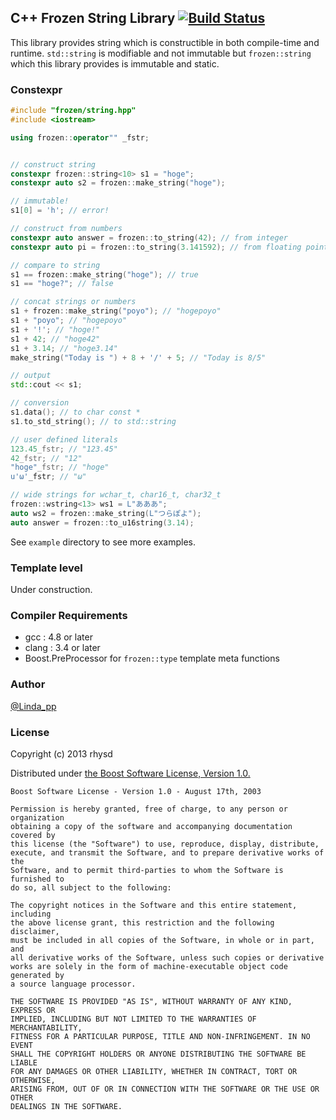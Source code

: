 ## C++ Frozen String Library [![Build Status](https://travis-ci.org/rhysd/FrozenString.png)](https://travis-ci.org/rhysd/FrozenString)

This library provides string which is constructible in both compile-time and runtime.
`std::string` is modifiable and not immutable but `frozen::string`
which this library provides is immutable and static.

### Constexpr

```cpp
#include "frozen/string.hpp"
#include <iostream>

using frozen::operator"" _fstr;


// construct string
constexpr frozen::string<10> s1 = "hoge";
constexpr auto s2 = frozen::make_string("hoge");

// immutable!
s1[0] = 'h'; // error!

// construct from numbers
constexpr auto answer = frozen::to_string(42); // from integer
constexpr auto pi = frozen::to_string(3.141592); // from floating point

// compare to string
s1 == frozen::make_string("hoge"); // true
s1 == "hoge?"; // false

// concat strings or numbers
s1 + frozen::make_string("poyo"); // "hogepoyo"
s1 + "poyo"; // "hogepoyo"
s1 + '!'; // "hoge!"
s1 + 42; // "hoge42"
s1 + 3.14; // "hoge3.14"
make_string("Today is ") + 8 + '/' + 5; // "Today is 8/5"

// output
std::cout << s1;

// conversion
s1.data(); // to char const *
s1.to_std_string(); // to std::string

// user defined literals
123.45_fstr; // "123.45"
42_fstr; // "12"
"hoge"_fstr; // "hoge"
u'ω'_fstr; // "ω"

// wide strings for wchar_t, char16_t, char32_t
frozen::wstring<13> ws1 = L"あああ";
auto ws2 = frozen::make_string(L"つらぽよ");
auto answer = frozen::to_u16string(3.14);
```

See `example` directory to see more examples.

### Template level

Under construction.

### Compiler Requirements

- gcc : 4.8 or later
- clang : 3.4 or later
- Boost.PreProcessor for `frozen::type` template meta functions

### Author

[@Linda_pp](https://twitter.com/Linda_pp)

### License

Copyright (c) 2013 rhysd

Distributed under [the Boost Software License, Version 1.0.](http://www.boost.org/LICENSE_1_0.txt)

    Boost Software License - Version 1.0 - August 17th, 2003

    Permission is hereby granted, free of charge, to any person or organization
    obtaining a copy of the software and accompanying documentation covered by
    this license (the "Software") to use, reproduce, display, distribute,
    execute, and transmit the Software, and to prepare derivative works of the
    Software, and to permit third-parties to whom the Software is furnished to
    do so, all subject to the following:

    The copyright notices in the Software and this entire statement, including
    the above license grant, this restriction and the following disclaimer,
    must be included in all copies of the Software, in whole or in part, and
    all derivative works of the Software, unless such copies or derivative
    works are solely in the form of machine-executable object code generated by
    a source language processor.

    THE SOFTWARE IS PROVIDED "AS IS", WITHOUT WARRANTY OF ANY KIND, EXPRESS OR
    IMPLIED, INCLUDING BUT NOT LIMITED TO THE WARRANTIES OF MERCHANTABILITY,
    FITNESS FOR A PARTICULAR PURPOSE, TITLE AND NON-INFRINGEMENT. IN NO EVENT
    SHALL THE COPYRIGHT HOLDERS OR ANYONE DISTRIBUTING THE SOFTWARE BE LIABLE
    FOR ANY DAMAGES OR OTHER LIABILITY, WHETHER IN CONTRACT, TORT OR OTHERWISE,
    ARISING FROM, OUT OF OR IN CONNECTION WITH THE SOFTWARE OR THE USE OR OTHER
    DEALINGS IN THE SOFTWARE.
